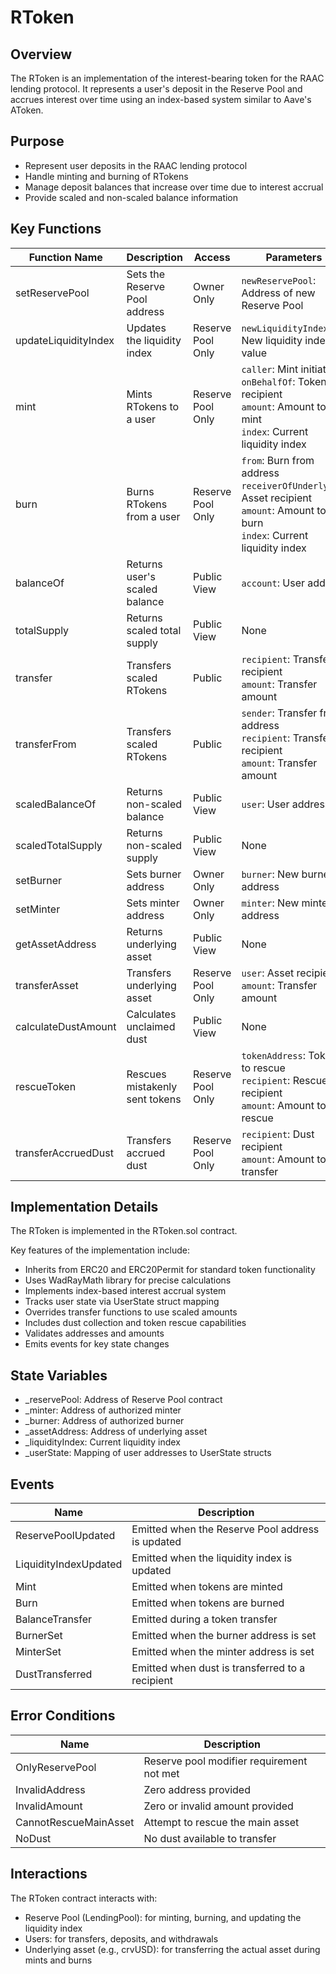 
# RToken

## Overview

The RToken is an implementation of the interest-bearing token for the RAAC lending protocol. It represents a user's deposit in the Reserve Pool and accrues interest over time using an index-based system similar to Aave's AToken.

## Purpose

- Represent user deposits in the RAAC lending protocol
- Handle minting and burning of RTokens
- Manage deposit balances that increase over time due to interest accrual
- Provide scaled and non-scaled balance information

## Key Functions

| Function Name | Description | Access | Parameters |
|---------------|-------------|--------|------------|
| setReservePool | Sets the Reserve Pool address | Owner Only | `newReservePool`: Address of new Reserve Pool |
| updateLiquidityIndex | Updates the liquidity index | Reserve Pool Only | `newLiquidityIndex`: New liquidity index value |
| mint | Mints RTokens to a user | Reserve Pool Only | `caller`: Mint initiator<br>`onBehalfOf`: Token recipient<br>`amount`: Amount to mint<br>`index`: Current liquidity index |
| burn | Burns RTokens from a user | Reserve Pool Only | `from`: Burn from address<br>`receiverOfUnderlying`: Asset recipient<br>`amount`: Amount to burn<br>`index`: Current liquidity index |
| balanceOf | Returns user's scaled balance | Public View | `account`: User address |
| totalSupply | Returns scaled total supply | Public View | None |
| transfer | Transfers scaled RTokens | Public | `recipient`: Transfer recipient<br>`amount`: Transfer amount |
| transferFrom | Transfers scaled RTokens | Public | `sender`: Transfer from address<br>`recipient`: Transfer recipient<br>`amount`: Transfer amount |
| scaledBalanceOf | Returns non-scaled balance | Public View | `user`: User address |
| scaledTotalSupply | Returns non-scaled supply | Public View | None |
| setBurner | Sets burner address | Owner Only | `burner`: New burner address |
| setMinter | Sets minter address | Owner Only | `minter`: New minter address |
| getAssetAddress | Returns underlying asset | Public View | None |
| transferAsset | Transfers underlying asset | Reserve Pool Only | `user`: Asset recipient<br>`amount`: Transfer amount |
| calculateDustAmount | Calculates unclaimed dust | Public View | None |
| rescueToken | Rescues mistakenly sent tokens | Reserve Pool Only | `tokenAddress`: Token to rescue<br>`recipient`: Rescue recipient<br>`amount`: Amount to rescue |
| transferAccruedDust | Transfers accrued dust | Reserve Pool Only | `recipient`: Dust recipient<br>`amount`: Amount to transfer |

## Implementation Details

The RToken is implemented in the RToken.sol contract.

Key features of the implementation include:

- Inherits from ERC20 and ERC20Permit for standard token functionality
- Uses WadRayMath library for precise calculations
- Implements index-based interest accrual system
- Tracks user state via UserState struct mapping
- Overrides transfer functions to use scaled amounts
- Includes dust collection and token rescue capabilities
- Validates addresses and amounts
- Emits events for key state changes

## State Variables

- _reservePool: Address of Reserve Pool contract
- _minter: Address of authorized minter
- _burner: Address of authorized burner  
- _assetAddress: Address of underlying asset
- _liquidityIndex: Current liquidity index
- _userState: Mapping of user addresses to UserState structs

## Events

| Name | Description |
|------|-------------|
| ReservePoolUpdated | Emitted when the Reserve Pool address is updated |
| LiquidityIndexUpdated | Emitted when the liquidity index is updated |
| Mint | Emitted when tokens are minted |
| Burn | Emitted when tokens are burned |
| BalanceTransfer | Emitted during a token transfer |
| BurnerSet | Emitted when the burner address is set |
| MinterSet | Emitted when the minter address is set |
| DustTransferred | Emitted when dust is transferred to a recipient |

## Error Conditions

| Name | Description |
|------|-------------|
| OnlyReservePool | Reserve pool modifier requirement not met |
| InvalidAddress | Zero address provided |
| InvalidAmount | Zero or invalid amount provided |
| CannotRescueMainAsset | Attempt to rescue the main asset |
| NoDust | No dust available to transfer |

## Interactions

The RToken contract interacts with:

- Reserve Pool (LendingPool): for minting, burning, and updating the liquidity index
- Users: for transfers, deposits, and withdrawals
- Underlying asset (e.g., crvUSD): for transferring the actual asset during mints and burns

